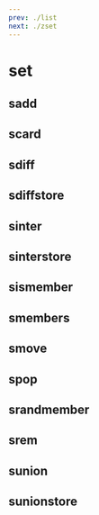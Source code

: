 ```yaml
---
prev: ./list
next: ./zset
---
```


# set

## sadd

## scard

## sdiff

## sdiffstore

## sinter

## sinterstore

## sismember

## smembers

## smove

## spop

## srandmember

## srem

## sunion

## sunionstore
